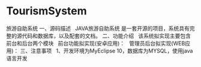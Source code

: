 # TourismSystem
旅游自助系统
一、源码描述
    JAVA旅游自助系统 是一套开源的项目，系统具有完整的源代码和数据库，以及配套的文档。
二、功能介绍
    该系统拟实现主要包含前台和后台两个模块
    前台功能拟实现(安卓应用)：
    管理员后台拟实现(WEB应用)：
三、注意事项
   1、开发环境为MyEclipse 10，数据库为MYSQL，使用java语言开发
